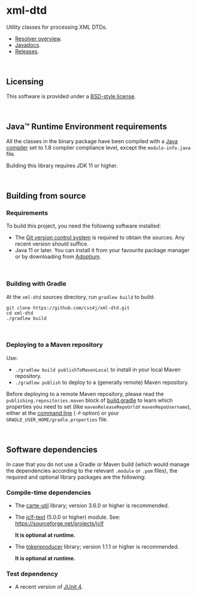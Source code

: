 # xml-dtd

Utility classes for processing XML DTDs.

- [Resolver overview](https://css4j.github.io/resolver.html).
- [Javadocs](https://css4j.github.io/api/xml-dtd/3/).
- [Releases](https://github.com/css4j/xml-dtd/releases).

<br/>

## Licensing

This software is provided under a [BSD-style license](LICENSE.txt).

<br/>

## Java™ Runtime Environment requirements

All the classes in the binary package have been compiled with a [Java compiler](https://adoptium.net/)
set to 1.8 compiler compliance level, except the `module-info.java` file.

Building this library requires JDK 11 or higher.

<br/>

## Building from source

### Requirements

To build this project, you need the following software installed:

- The [Git version control system](https://git-scm.com/downloads) is required to
obtain the sources. Any recent version should suffice.
- Java 11 or later. You can install it from your favourite package manager or by
downloading from [Adoptium](https://adoptium.net/).

<br/>

### Building with Gradle

At the `xml-dtd` sources directory, run `gradlew build` to build:

```shell
git clone https://github.com/css4j/xml-dtd.git
cd xml-dtd
./gradlew build
```

<br/>

### Deploying to a Maven repository

Use:
- `./gradlew build publishToMavenLocal` to install in your local Maven repository.
- `./gradlew publish` to deploy to a (generally remote) Maven repository.

Before deploying to a remote Maven repository, please read the
`publishing.repositories.maven` block of
[build.gradle](https://github.com/css4j/xml-dtd/blob/master/build.gradle)
to learn which properties you need to set (like `mavenReleaseRepoUrl`or
`mavenRepoUsername`), either at the [command line](https://docs.gradle.org/current/userguide/build_environment.html#sec:project_properties)
(`-P` option) or your `GRADLE_USER_HOME/gradle.properties` file.

<br/>

## Software dependencies

In case that you do not use a Gradle or Maven build (which would manage the
dependencies according to the relevant `.module` or `.pom` files), the required
and optional library packages are the following:

### Compile-time dependencies

- The [carte-util](https://github.com/css4j/carte-util) library; version 3.6.0
  or higher is recommended.

- The [jclf-text](https://jclf.sourceforge.io/api/io.sf.jclf.text/module-summary.html)
  (5.0.0 or higher) module. See: https://sourceforge.net/projects/jclf

  **It is optional at runtime.**

- The [tokenproducer](https://github.com/css4j/tokenproducer) library; version
  1.1.1 or higher is recommended.

  **It is optional at runtime.**

### Test dependency

- A recent version of [JUnit 4](https://junit.org/junit4/).

